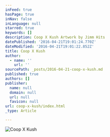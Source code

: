 ```yaml
---
inFeed: true
hasPage: true
inNav: false
inLanguage: null
starred: true
keywords: []
description: Coop X Kush Artwork by Jimm Hits
datePublished: '2016-04-21T19:01:24.770Z'
dateModified: '2016-04-21T19:01:22.852Z'
title: Coop X Kush
author:
  - name: ''
    url: ''
sourcePath: _posts/2016-04-21-coop-x-kush.md
published: true
authors: []
publisher:
  name: null
  domain: null
  url: null
  favicon: null
url: coop-x-kush/index.html
_type: Article

---
```

![Coop X Kush](https://s3-us-west-2.amazonaws.com/the-grid-img/p/a6632cee6bf8a85e0574968769636394c139c1df.jpg)